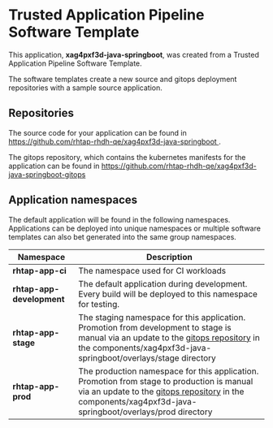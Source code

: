 # Trusted Application Pipeline Software Template

This application, **xag4pxf3d-java-springboot**, was created from a Trusted Application Pipeline Software Template.

The software templates create a new source and gitops deployment repositories with a sample source application. 

## Repositories

The source code for your application can be found in [https://github.com/rhtap-rhdh-qe/xag4pxf3d-java-springboot ](https://github.com/rhtap-rhdh-qe/xag4pxf3d-java-springboot ).
 
The gitops repository, which contains the kubernetes manifests for the application can be found in 
[https://github.com/rhtap-rhdh-qe/xag4pxf3d-java-springboot-gitops ](https://github.com/rhtap-rhdh-qe/xag4pxf3d-java-springboot-gitops ) 

## Application namespaces 

The default application will be found in the following namespaces. Applications can be deployed into unique namespaces or multiple software templates can also bet generated into the same group namespaces.  

|  Namespace   |  Description   |  
| -------- | -------- |
| **rhtap-app-ci** | The namespace used for CI workloads |
| **rhtap-app-development** | The default application during development. Every build will be deployed to this namespace for testing. |
| **rhtap-app-stage** | The staging namespace for this application. Promotion from development to stage is manual via an update to the [gitops repository](https://github.com/rhtap-rhdh-qe/xag4pxf3d-java-springboot-gitops ) in the components/xag4pxf3d-java-springboot/overlays/stage directory |
| **rhtap-app-prod** | The production namespace for this application. Promotion from stage to production is manual via an update to the [gitops repository](https://github.com/rhtap-rhdh-qe/xag4pxf3d-java-springboot-gitops ) in the components/xag4pxf3d-java-springboot/overlays/prod directory |